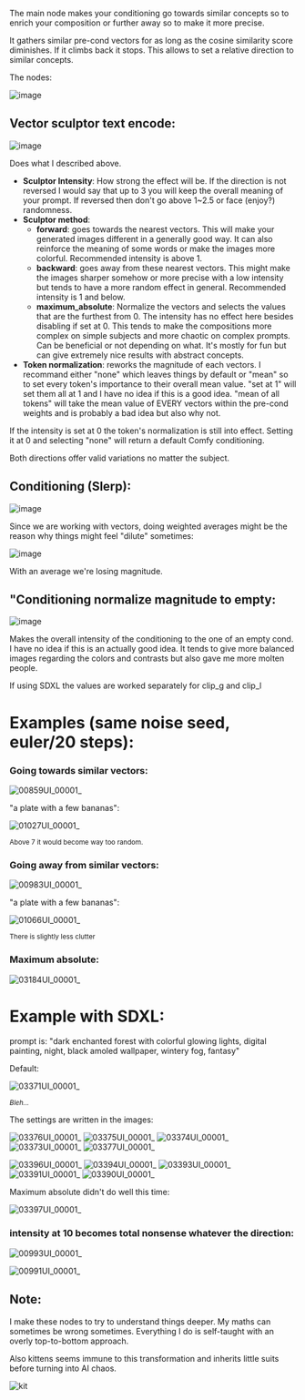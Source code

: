 The main node makes your conditioning go towards similar concepts so to enrich your composition or further away so to make it more precise.

It gathers similar pre-cond vectors for as long as the cosine similarity score diminishes. If it climbs back it stops. This allows to set a relative direction to similar concepts.

The nodes:

![image](https://github.com/Extraltodeus/Vector_Sculptor_ComfyUI/assets/15731540/e1d1a56b-d383-43e3-ac6f-59cc27cadd8f)

## Vector sculptor text encode:

![image](https://github.com/Extraltodeus/Vector_Sculptor_ComfyUI/assets/15731540/295a4170-8a59-4a62-ae11-7dac516f9a3c)

Does what I described above.

- **Sculptor Intensity**: How strong the effect will be. If the direction is not reversed I would say that up to 3 you will keep the overall meaning of your prompt. If reversed then don't go above 1~2.5 or face (enjoy?) randomness.
- **Sculptor method**:
  - **forward**: goes towards the nearest vectors. This will make your generated images different in a generally good way. It can also reinforce the meaning of some words or make the images more colorful. Recommended intensity is above 1.
  - **backward**: goes away from these nearest vectors. This might make the images sharper somehow or more precise with a low intensity but tends to have a more random effect in general. Recommended intensity is 1 and below.
  - **maximum_absolute**: Normalize the vectors and selects the values that are the furthest from 0. The intensity has no effect here besides disabling if set at 0. This tends to make the compositions more complex on simple subjects and more chaotic on complex prompts. Can be beneficial or not depending on what. It's mostly for fun but can give extremely nice results with abstract concepts.
- **Token normalization**: reworks the magnitude of each vectors. I recommand either "none" which leaves things by default or "mean" so to set every token's importance to their overall mean value. "set at 1" will set them all at 1 and I have no idea if this is a good idea. "mean of all tokens" will take the mean value of EVERY vectors within the pre-cond weights and is probably a bad idea but also why not.

If the intensity is set at 0 the token's normalization is still into effect. Setting it at 0 and selecting "none" will return a default Comfy conditioning.

Both directions offer valid variations no matter the subject.

## Conditioning (Slerp):

![image](https://github.com/Extraltodeus/Vector_Sculptor_ComfyUI/assets/15731540/36830dc8-47bc-4cd5-abd9-dc9b799fa70f)

Since we are working with vectors, doing weighted averages might be the reason why things might feel "dilute" sometimes:

![image](https://github.com/Extraltodeus/Vector_Sculptor_ComfyUI/assets/15731540/89a6d968-717c-492e-a9b1-b360e54d1504)

With an average we're losing magnitude.

## "Conditioning normalize magnitude to empty:

![image](https://github.com/Extraltodeus/Vector_Sculptor_ComfyUI/assets/15731540/57b9bbc4-7581-4fd8-bce3-b1c0d342a42b)

Makes the overall intensity of the conditioning to the one of an empty cond. I have no idea if this is an actually good idea. It tends to give more balanced images regarding the colors and contrasts but also gave me more molten people.

If using SDXL the values are worked separately for clip_g and clip_l


# Examples (same noise seed, euler/20 steps):

### Going towards similar vectors:

![00859UI_00001_](https://github.com/Extraltodeus/Vector_Sculptor_ComfyUI/assets/15731540/c2fb0adf-0fcb-4cab-9162-fb8a5859173b)

"a plate with a few bananas":

![01027UI_00001_](https://github.com/Extraltodeus/Vector_Sculptor_ComfyUI/assets/15731540/13c845e3-cf48-48b7-81b8-f478a8099407)

<sub>Above 7 it would become way too random.</sub>

### Going away from similar vectors:


![00983UI_00001_](https://github.com/Extraltodeus/Vector_Sculptor_ComfyUI/assets/15731540/31bdd670-705d-4c82-a65e-0ca0619e8438)

"a plate with a few bananas":

![01066UI_00001_](https://github.com/Extraltodeus/Vector_Sculptor_ComfyUI/assets/15731540/cd731651-c802-46c4-b5a6-eae9c9a2879b)

<sub>There is slightly less clutter</sub>

### Maximum absolute:

![03184UI_00001_](https://github.com/Extraltodeus/Vector_Sculptor_ComfyUI/assets/15731540/cdc50ef9-d427-4cd1-b945-33f7f91eef4b)

# Example with SDXL:

prompt is: "dark enchanted forest with colorful glowing lights, digital painting, night, black amoled wallpaper, wintery fog, fantasy"

Default:

![03371UI_00001_](https://github.com/Extraltodeus/Vector_Sculptor_ComfyUI/assets/15731540/0bb67f1f-f8fb-4725-b32e-134f7061b4ae)

<sub>_Bleh..._</sub>

The settings are written in the images:

![03376UI_00001_](https://github.com/Extraltodeus/Vector_Sculptor_ComfyUI/assets/15731540/7a97c9ee-0742-421b-8a19-62fc6e2e490a)
![03375UI_00001_](https://github.com/Extraltodeus/Vector_Sculptor_ComfyUI/assets/15731540/3e23f22a-c599-42f2-88b1-4784f3810a19)
![03374UI_00001_](https://github.com/Extraltodeus/Vector_Sculptor_ComfyUI/assets/15731540/e5ed50d1-0061-43a8-a089-1aa56dc6b7d3)
![03373UI_00001_](https://github.com/Extraltodeus/Vector_Sculptor_ComfyUI/assets/15731540/39f6e4ae-e857-4397-8670-65d9dedf34a9)
![03377UI_00001_](https://github.com/Extraltodeus/Vector_Sculptor_ComfyUI/assets/15731540/dfa3932f-f422-433f-81a9-890c9aaa736a)

![03396UI_00001_](https://github.com/Extraltodeus/Vector_Sculptor_ComfyUI/assets/15731540/72ffaa6d-ed91-4dd5-855c-6dbe34bcaa5f)
![03394UI_00001_](https://github.com/Extraltodeus/Vector_Sculptor_ComfyUI/assets/15731540/ee7d5ee5-80f2-4f2f-bacc-5364b7917d06)
![03393UI_00001_](https://github.com/Extraltodeus/Vector_Sculptor_ComfyUI/assets/15731540/41bdfaab-9482-4376-a8f5-2a0a4da109d0)
![03391UI_00001_](https://github.com/Extraltodeus/Vector_Sculptor_ComfyUI/assets/15731540/659833e6-55a1-42c2-9d26-af3df0abbf99)
![03390UI_00001_](https://github.com/Extraltodeus/Vector_Sculptor_ComfyUI/assets/15731540/4e9d25a8-1f5c-48dc-8ce6-bdb98c5b6ef3)

Maximum absolute didn't do well this time:

![03397UI_00001_](https://github.com/Extraltodeus/Vector_Sculptor_ComfyUI/assets/15731540/0d650597-5b3d-461e-8cf6-b6c60b021606)



### intensity at 10 becomes total nonsense whatever the direction:

![00993UI_00001_](https://github.com/Extraltodeus/Vector_Sculptor_ComfyUI/assets/15731540/f54315f8-08d9-49a2-bfa7-9fc967697434)

![00991UI_00001_](https://github.com/Extraltodeus/Vector_Sculptor_ComfyUI/assets/15731540/514d9fa4-032b-4f5a-b5b8-8d0f812d9391)

## Note:

I make these nodes to try to understand things deeper. My maths can sometimes be wrong sometimes. Everything I do is self-taught with an overly top-to-bottom approach.

Also kittens seems immune to this transformation and inherits little suits before turning into AI chaos.

![kit](https://github.com/Extraltodeus/Vector_Sculptor_ComfyUI/assets/15731540/34b4f33d-1272-471c-9fc0-4dd8c0358526)

